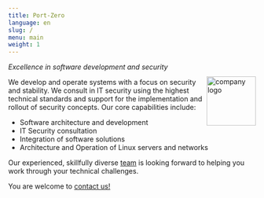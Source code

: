 ```yaml
---
title: Port-Zero
language: en
slug: /
menu: main
weight: 1
---
```

<img src="img/logo.svg" alt="company logo" width="100px" style="float:right; margin-top:2em; margin-left:0.5em "/>

*Excellence in software development and security*


We develop and operate systems with a focus on security and stability. We consult in IT security using the highest technical standards and support for the implementation and rollout of security concepts. Our core capabilities include:

* Software architecture and development
* IT Security consultation
* Integration of software solutions
* Architecture and Operation of Linux servers and networks

Our experienced, skillfully diverse [team](/team/) is looking forward to helping you work through your technical challenges.

You are welcome to [contact us!](/contact/)

